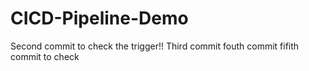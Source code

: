 # CICD-Pipeline-Demo
Second commit to check the trigger!!
Third commit 
fouth commit
fifith commit to check 


